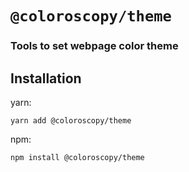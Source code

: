 # `@coloroscopy/theme`

### Tools to set webpage color theme

## Installation
yarn:
```shell
yarn add @coloroscopy/theme
```

npm:
```shell
npm install @coloroscopy/theme
```
